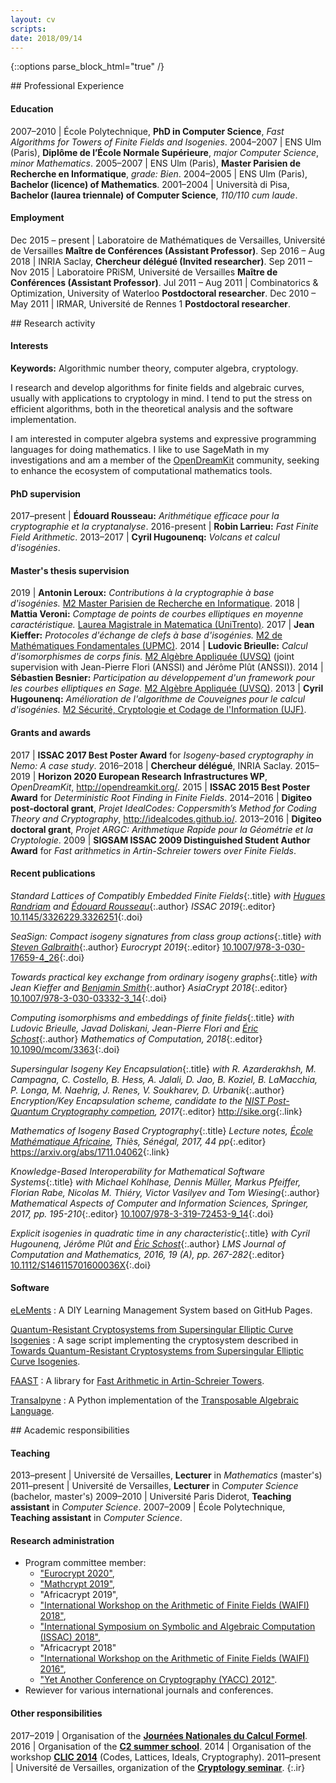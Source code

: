 ```yaml
---
layout: cv
scripts:
date: 2018/09/14
---
```


{::options parse_block_html="true" /}


<section id="experience">
## Professional Experience

#### Education

2007–2010 | École Polytechnique, **PhD in Computer Science**, *Fast Algorithms for Towers of Finite Fields and Isogenies*.
2004–2007 | ENS Ulm (Paris), **Diplôme de l’École Normale Supérieure**, *major Computer Science*, *minor Mathematics*.
2005–2007 | ENS Ulm (Paris), **Master Parisien de Recherche en Informatique**, *grade: Bien*.
2004–2005 | ENS Ulm (Paris), **Bachelor (licence) of Mathematics**.
2001–2004 | Università di Pisa, **Bachelor (laurea triennale) of Computer Science**, *110/110 cum laude*.

#### Employment

Dec 2015 – present | Laboratoire de Mathématiques de Versailles, Université de Versailles **Maître de Conférences (Assistant Professor)**.
Sep 2016 – Aug 2018 | INRIA Saclay, **Chercheur délégué (Invited researcher)**.
Sep 2011 – Nov 2015 | Laboratoire PRiSM, Université de Versailles **Maître de Conférences (Assistant Professor)**.
Jul 2011 – Aug 2011 | Combinatorics & Optimization, University of Waterloo **Postdoctoral researcher**.
Dec 2010 – May 2011 | IRMAR, Université de Rennes 1 **Postdoctoral researcher**.

</section>

<section id="research">
## Research activity

#### Interests

**Keywords:** Algorithmic number theory, computer algebra, cryptology.

I research and develop algorithms for finite fields and algebraic
curves, usually with applications to cryptology in mind. I tend to put
the stress on efficient algorithms, both in the theoretical analysis
and the software implementation.

I am interested in computer algebra systems and expressive programming
languages for doing mathematics. I like to use SageMath in my
investigations and am a member of the
[OpenDreamKit](http://opendreamkit.org/) community, seeking to enhance
the ecosystem of computational mathematics tools.

#### PhD supervision

2017–present | **Édouard Rousseau:** *Arithmétique efficace pour la cryptographie et la cryptanalyse*.
2016-present | **Robin Larrieu:** *Fast Finite Field Arithmetic*.
2013–2017 | **Cyril Hugounenq:** *Volcans et calcul d'isogénies*.

#### Master's thesis supervision

2019 | **Antonin Leroux:** *Contributions à la cryptographie à base d'isogénies.* [M2 Master Parisien de Recherche en Informatique](https://wikimpri.dptinfo.ens-cachan.fr/).
2018 | **Mattia Veroni:** *Comptage de points de courbes elliptiques en moyenne caractéristique.* [Laurea Magistrale in Matematica (UniTrento)](https://offertaformativa.unitn.it/it/lm/matematica).
2017 | **Jean Kieffer:** *Protocoles d'échange de clefs à base d'isogénies.* [M2 de Mathématiques Fondamentales (UPMC)](http://mathfond.math.upmc.fr/).
2014 | **Ludovic Brieulle:** *Calcul d'isomorphismes de corps finis.* [M2 Algèbre Appliquée (UVSQ)](http://www.departement.math.uvsq.fr/master2AA) (joint supervision with Jean-Pierre Flori (ANSSI) and Jérôme Plût (ANSSI)).
2014 | **Sébastien Besnier:** *Participation au développement d'un framework pour les courbes elliptiques en Sage.* [M2 Algèbre Appliquée (UVSQ)](http://www.departement.math.uvsq.fr/master2AA).
2013 | **Cyril Hugounenq:** *Amélioration de l'algorithme de Couveignes pour le calcul d'isogénies.* [M2 Sécurité, Cryptologie et Codage de l'Information (UJF)](http://im2ag-webmath.e.ujf-grenoble.fr/enseignement2/spip.php?rubrique19&lang=fr).

#### Grants and awards

2017 | **ISSAC 2017 Best Poster Award** for *Isogeny-based cryptography in Nemo: A case study*.
2016–2018 | **Chercheur délégué**, INRIA Saclay.
2015–2019 | **Horizon 2020 European Research Infrastructures WP**, *OpenDreamKit*, <http://opendreamkit.org/>.
2015 | **ISSAC 2015 Best Poster Award** for *Deterministic Root Finding in Finite Fields*.
2014–2016 | **Digiteo post-doctoral grant**, *Projet IdealCodes: Coppersmith’s Method for Coding Theory and Cryptography*, <http://idealcodes.github.io/>.
2013–2016 | **Digiteo doctoral grant**, *Projet ARGC: Arithmetique Rapide pour la Géométrie et la Cryptologie*.
2009 | **SIGSAM ISSAC 2009 Distinguished Student Author Award** for *Fast arithmetics in Artin-Schreier towers over Finite Fields*.

#### Recent publications

_Standard Lattices of Compatibly Embedded Finite Fields_{:.title}
_with [Hugues Randriam](https://perso.telecom-paristech.fr/randriam/) and [Édouard Rousseau](https://erou.github.io/)_{:.author}
_ISSAC 2019_{:.editor}
[10.1145/3326229.3326251](https://doi.org/10.1145/3326229.3326251){:.doi}

_SeaSign: Compact isogeny signatures from class group actions_{:.title}
_with [Steven Galbraith](https://www.math.auckland.ac.nz/~sgal018/)_{:.author}
_Eurocrypt 2019_{:.editor}
[10.1007/978-3-030-17659-4_26](https://doi.org/10.1007/978-3-030-17659-4_26){:.doi}

_Towards practical key exchange from ordinary isogeny graphs_{:.title}
_with Jean Kieffer and [Benjamin Smith](http://www.lix.polytechnique.fr/~smith/)_{:.author}
_AsiaCrypt 2018_{:.editor}
[10.1007/978-3-030-03332-3_14](https://doi.org/10.1007/978-3-030-03332-3_14){:.doi}

_Computing isomorphisms and embeddings of finite fields_{:.title}
_with Ludovic Brieulle, Javad Doliskani, Jean-Pierre Flori and [Éric Schost][eschost]_{:.author}
_Mathematics of Computation, 2018_{:.editor}
[10.1090/mcom/3363](https://doi.org/10.1090/mcom/3363){:.doi}

_Supersingular Isogeny Key Encapsulation_{:.title}
_with R. Azarderakhsh, M. Campagna, C. Costello, B. Hess, A. Jalali, D. Jao, B. Koziel, B. LaMacchia, P. Longa, M. Naehrig, J. Renes, V. Soukharev, D. Urbanik_{:.author}
_Encryption/Key Encapsulation scheme, candidate to the [NIST Post-Quantum Cryptography competion](https://csrc.nist.gov/Projects/Post-Quantum-Cryptography), 2017_{:.editor}
<http://sike.org>{:.link}

_Mathematics of Isogeny Based Cryptography_{:.title}
_Lecture notes, [École Mathématique Africaine](http://ema2017.lacgaa.com/), Thiès, Sénégal, 2017, 44 pp_{:.editor}
<https://arxiv.org/abs/1711.04062>{:.link}

_Knowledge-Based Interoperability for Mathematical Software Systems_{:.title}
_with Michael Kohlhase, Dennis Müller, Markus Pfeiffer, Florian Rabe, Nicolas M. Thiéry, Victor Vasilyev and Tom Wiesing_{:.author}
_Mathematical Aspects of Computer and Information Sciences, Springer, 2017, pp. 195-210_{:.editor}
[10.1007/978-3-319-72453-9_14](http://dx.doi.org/10.1007/978-3-319-72453-9_14){:.doi}

_Explicit isogenies in quadratic time in any characteristic_{:.title}
_with Cyril Hugounenq, Jérôme Plût and [Éric Schost][eschost]_{:.author}
_LMS Journal of Computation and Mathematics, 2016, 19 (A), pp. 267-282_{:.editor}
[10.1112/S146115701600036X](http://dx.doi.org/10.1112/S146115701600036X){:.doi}

[djao]: http://djao.math.uwaterloo.ca/
[eschost]: http://www.csd.uwo.ca/~eshcost
[fm]: http://www.lix.polytechnique.fr/~morain/

#### Software

[eLeMents](https://elementslms.github.io)
: A DIY Learning Management System based on GitHub Pages.

[Quantum-Resistant Cryptosystems from Supersingular Elliptic Curve Isogenies](https://github.com/defeo/ss-isogeny-software/)
: A sage script implementing the cryptosystem described in
	[Towards Quantum-Resistant Cryptosystems from Supersingular Elliptic Curve Isogenies](http://dx.doi.org/10.1007/978-3-642-25405-5_2).
    
[FAAST](https://github.com/defeo/FAAST)
: A library for
	[Fast Arithmetic in Artin-Schreier Towers](http://dx.doi.org/10.1145/1576702.1576722).

[Transalpyne](http://transalpyne.gforge.inria.fr/)
: A Python implementation of the
	[Transposable Algebraic Language](http://dx.doi.org/10.1145/1838599.1838624).


</section>


<section id="academic">
## Academic responsibilities 

#### Teaching

2013–present | Université de Versailles, **Lecturer** in *Mathematics* (master's)
2011–present | Université de Versailles, **Lecturer** in *Computer Science* (bachelor, master's)
2009–2010 | Université Paris Diderot, **Teaching assistant** in *Computer Science*.
2007–2009 | École Polytechnique, **Teaching assistant** in *Computer Science*.

#### Research administration

* Program committee member:
  * ["Eurocrypt 2020"](https://eurocrypt.iacr.org/2020/),
  * ["Mathcrypt 2019"](http://imdarc.math.snu.ac.kr/MathCrypt2019/),
  * "Africacrypt 2019",
  * ["International Workshop on the Arithmetic of Finite Fields (WAIFI) 2018"](http://waifi.org/),
  * ["International Symposium on Symbolic and Algebraic Computation (ISSAC) 2018"](http://issac-conference.org/2018/),
  * "Africacrypt 2018"
  * ["International Workshop on the Arithmetic of Finite Fields (WAIFI) 2016"](http://waifi.org/),
  * ["Yet Another Conference on Cryptography (YACC) 2012"](http://yacc.univ-tln.fr/).
* Rewiever for various international journals and conferences.

#### Other responsibilities

2017–2019 | Organisation of the [**Journées Nationales du Calcul Formel**](http://jncf.math.cnrs.fr/).
2016 | Organisation of the [**C2 summer school**](https://ecole-c2-2016.inria.fr/).
2014 | Organisation of the workshop [**CLIC 2014**](http://idealcodes.github.io/clic-2014) (Codes, Lattices, Ideals, Cryptography).
2011–present | Université de Versailles, organization of the [**Cryptology seminar**](http://www.prism.uvsq.fr/index.php?option=com_content&view=article&id=366&Itemid=946).
{:.ir}

</section>

